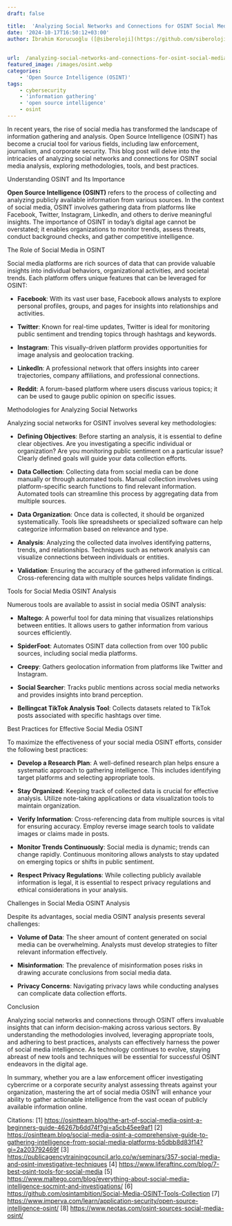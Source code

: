 ```yaml
---
draft: false

title:  'Analyzing Social Networks and Connections for OSINT Social Media Analysis'
date: '2024-10-17T16:50:12+03:00'
author: İbrahim Korucuoğlu ([@siberoloji](https://github.com/siberoloji))
 
 
url:  /analyzing-social-networks-and-connections-for-osint-social-media-analysis/
featured_image: /images/osint.webp
categories:
    - 'Open Source Intelligence (OSINT)'
tags:
    - cybersecurity
    - 'information gathering'
    - 'open source intelligence'
    - osint
---
```



In recent years, the rise of social media has transformed the landscape of information gathering and analysis. Open Source Intelligence (OSINT) has become a crucial tool for various fields, including law enforcement, journalism, and corporate security. This blog post will delve into the intricacies of analyzing social networks and connections for OSINT social media analysis, exploring methodologies, tools, and best practices.



Understanding OSINT and Its Importance



**Open Source Intelligence (OSINT)** refers to the process of collecting and analyzing publicly available information from various sources. In the context of social media, OSINT involves gathering data from platforms like Facebook, Twitter, Instagram, LinkedIn, and others to derive meaningful insights. The importance of OSINT in today’s digital age cannot be overstated; it enables organizations to monitor trends, assess threats, conduct background checks, and gather competitive intelligence.



The Role of Social Media in OSINT



Social media platforms are rich sources of data that can provide valuable insights into individual behaviors, organizational activities, and societal trends. Each platform offers unique features that can be leveraged for OSINT:


* **Facebook**: With its vast user base, Facebook allows analysts to explore personal profiles, groups, and pages for insights into relationships and activities.

* **Twitter**: Known for real-time updates, Twitter is ideal for monitoring public sentiment and trending topics through hashtags and keywords.

* **Instagram**: This visually-driven platform provides opportunities for image analysis and geolocation tracking.

* **LinkedIn**: A professional network that offers insights into career trajectories, company affiliations, and professional connections.

* **Reddit**: A forum-based platform where users discuss various topics; it can be used to gauge public opinion on specific issues.




Methodologies for Analyzing Social Networks



Analyzing social networks for OSINT involves several key methodologies:


* **Defining Objectives**: Before starting an analysis, it is essential to define clear objectives. Are you investigating a specific individual or organization? Are you monitoring public sentiment on a particular issue? Clearly defined goals will guide your data collection efforts.

* **Data Collection**: Collecting data from social media can be done manually or through automated tools. Manual collection involves using platform-specific search functions to find relevant information. Automated tools can streamline this process by aggregating data from multiple sources.

* **Data Organization**: Once data is collected, it should be organized systematically. Tools like spreadsheets or specialized software can help categorize information based on relevance and type.

* **Analysis**: Analyzing the collected data involves identifying patterns, trends, and relationships. Techniques such as network analysis can visualize connections between individuals or entities.

* **Validation**: Ensuring the accuracy of the gathered information is critical. Cross-referencing data with multiple sources helps validate findings.




Tools for Social Media OSINT Analysis



Numerous tools are available to assist in social media OSINT analysis:


* **Maltego**: A powerful tool for data mining that visualizes relationships between entities. It allows users to gather information from various sources efficiently.

* **SpiderFoot**: Automates OSINT data collection from over 100 public sources, including social media platforms.

* **Creepy**: Gathers geolocation information from platforms like Twitter and Instagram.

* **Social Searcher**: Tracks public mentions across social media networks and provides insights into brand perception.

* **Bellingcat TikTok Analysis Tool**: Collects datasets related to TikTok posts associated with specific hashtags over time.




Best Practices for Effective Social Media OSINT



To maximize the effectiveness of your social media OSINT efforts, consider the following best practices:


* **Develop a Research Plan**: A well-defined research plan helps ensure a systematic approach to gathering intelligence. This includes identifying target platforms and selecting appropriate tools.

* **Stay Organized**: Keeping track of collected data is crucial for effective analysis. Utilize note-taking applications or data visualization tools to maintain organization.

* **Verify Information**: Cross-referencing data from multiple sources is vital for ensuring accuracy. Employ reverse image search tools to validate images or claims made in posts.

* **Monitor Trends Continuously**: Social media is dynamic; trends can change rapidly. Continuous monitoring allows analysts to stay updated on emerging topics or shifts in public sentiment.

* **Respect Privacy Regulations**: While collecting publicly available information is legal, it is essential to respect privacy regulations and ethical considerations in your analysis.




Challenges in Social Media OSINT Analysis



Despite its advantages, social media OSINT analysis presents several challenges:


* **Volume of Data**: The sheer amount of content generated on social media can be overwhelming. Analysts must develop strategies to filter relevant information effectively.

* **Misinformation**: The prevalence of misinformation poses risks in drawing accurate conclusions from social media data.

* **Privacy Concerns**: Navigating privacy laws while conducting analyses can complicate data collection efforts.




Conclusion



Analyzing social networks and connections through OSINT offers invaluable insights that can inform decision-making across various sectors. By understanding the methodologies involved, leveraging appropriate tools, and adhering to best practices, analysts can effectively harness the power of social media intelligence. As technology continues to evolve, staying abreast of new tools and techniques will be essential for successful OSINT endeavors in the digital age.



In summary, whether you are a law enforcement officer investigating cybercrime or a corporate security analyst assessing threats against your organization, mastering the art of social media OSINT will enhance your ability to gather actionable intelligence from the vast ocean of publicly available information online.



Citations: [1] https://osintteam.blog/the-art-of-social-media-osint-a-beginners-guide-46267b6dd74f?gi=a5cb45ee9af1 [2] https://osintteam.blog/social-media-osint-a-comprehensive-guide-to-gathering-intelligence-from-social-media-platforms-b5dbb8d83f14?gi=2a203792469f [3] https://publicagencytrainingcouncil.arlo.co/w/seminars/357-social-media-and-osint-investigative-techniques [4] https://www.liferaftinc.com/blog/7-best-osint-tools-for-social-media [5] https://www.maltego.com/blog/everything-about-social-media-intelligence-socmint-and-investigations/ [6] https://github.com/osintambition/Social-Media-OSINT-Tools-Collection [7] https://www.imperva.com/learn/application-security/open-source-intelligence-osint/ [8] https://www.neotas.com/osint-sources-social-media-osint/
